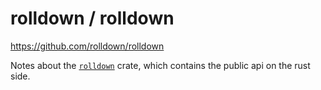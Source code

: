 # rolldown / rolldown

<https://github.com/rolldown/rolldown>

Notes about the [`rolldown`](https://github.com/rolldown/rolldown/tree/main/crates/rolldown/src) crate, which contains the public api on the rust side.
